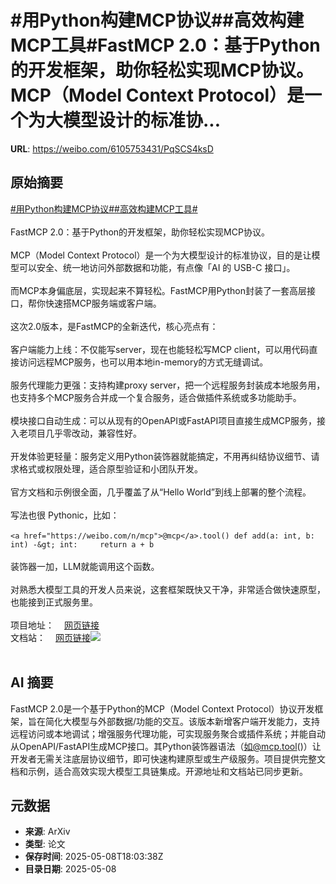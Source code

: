 # #用Python构建MCP协议##高效构建MCP工具#FastMCP 2.0：基于Python的开发框架，助你轻松实现MCP协议。MCP（Model Context Protocol）是一个为大模型设计的标准协...

**URL**: https://weibo.com/6105753431/PqSCS4ksD

## 原始摘要

<a href="https://m.weibo.cn/search?containerid=231522type%3D1%26t%3D10%26q%3D%23%E7%94%A8Python%E6%9E%84%E5%BB%BAMCP%E5%8D%8F%E8%AE%AE%23&amp;extparam=%23%E7%94%A8Python%E6%9E%84%E5%BB%BAMCP%E5%8D%8F%E8%AE%AE%23" data-hide=""><span class="surl-text">#用Python构建MCP协议#</span></a><a href="https://m.weibo.cn/search?containerid=231522type%3D1%26t%3D10%26q%3D%23%E9%AB%98%E6%95%88%E6%9E%84%E5%BB%BAMCP%E5%B7%A5%E5%85%B7%23&amp;extparam=%23%E9%AB%98%E6%95%88%E6%9E%84%E5%BB%BAMCP%E5%B7%A5%E5%85%B7%23" data-hide=""><span class="surl-text">#高效构建MCP工具#</span></a><br><br>FastMCP 2.0：基于Python的开发框架，助你轻松实现MCP协议。<br><br>MCP（Model Context Protocol）是一个为大模型设计的标准协议，目的是让模型可以安全、统一地访问外部数据和功能，有点像「AI 的 USB-C 接口」。<br><br>而MCP本身偏底层，实现起来不算轻松。FastMCP用Python封装了一套高层接口，帮你快速搭MCP服务端或客户端。<br><br>这次2.0版本，是FastMCP的全新迭代，核心亮点有：<br><br>客户端能力上线：不仅能写server，现在也能轻松写MCP client，可以用代码直接访问远程MCP服务，也可以用本地in-memory的方式无缝调试。<br><br>服务代理能力更强：支持构建proxy server，把一个远程服务封装成本地服务用，也支持多个MCP服务合并成一个复合服务，适合做插件系统或多功能助手。<br><br>模块接口自动生成：可以从现有的OpenAPI或FastAPI项目直接生成MCP服务，接入老项目几乎零改动，兼容性好。<br><br>开发体验更轻量：服务定义用Python装饰器就能搞定，不用再纠结协议细节、请求格式或权限处理，适合原型验证和小团队开发。<br><br>官方文档和示例很全面，几乎覆盖了从“Hello World”到线上部署的整个流程。<br><br>写法也很 Pythonic，比如：<br><br>`<a href="https://weibo.com/n/mcp">@mcp</a>.tool() def add(a: int, b: int) -&gt; int:     return a + b`<br><br>装饰器一加，LLM就能调用这个函数。<br><br>对熟悉大模型工具的开发人员来说，这套框架既快又干净，非常适合做快速原型，也能接到正式服务里。<br><br>项目地址：<a href="https://weibo.cn/sinaurl?u=https%3A%2F%2Fgithub.com%2Fjlowin%2Ffastmcp" data-hide=""><span class="url-icon"><img style="width: 1rem;height: 1rem" src="https://h5.sinaimg.cn/upload/2015/09/25/3/timeline_card_small_web_default.png" referrerpolicy="no-referrer"></span><span class="surl-text">网页链接</span></a><br>文档站：<a href="https://weibo.cn/sinaurl?u=https%3A%2F%2Fgofastmcp.com%2F" data-hide=""><span class="url-icon"><img style="width: 1rem;height: 1rem" src="https://h5.sinaimg.cn/upload/2015/09/25/3/timeline_card_small_web_default.png" referrerpolicy="no-referrer"></span><span class="surl-text">网页链接</span></a><img style="" src="https://tvax3.sinaimg.cn/large/006Fd7o3gy1i185ss7pdoj31p21cs1kx.jpg" referrerpolicy="no-referrer"><br><br>

## AI 摘要

FastMCP 2.0是一个基于Python的MCP（Model Context Protocol）协议开发框架，旨在简化大模型与外部数据/功能的交互。该版本新增客户端开发能力，支持远程访问或本地调试；增强服务代理功能，可实现服务聚合或插件系统；并能自动从OpenAPI/FastAPI生成MCP接口。其Python装饰器语法（如@mcp.tool()）让开发者无需关注底层协议细节，即可快速构建原型或生产级服务。项目提供完整文档和示例，适合高效实现大模型工具链集成。开源地址和文档站已同步更新。

## 元数据

- **来源**: ArXiv
- **类型**: 论文
- **保存时间**: 2025-05-08T18:03:38Z
- **目录日期**: 2025-05-08
